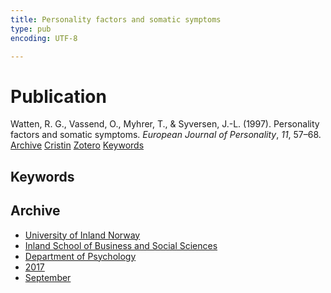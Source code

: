 ```yaml
---
title: Personality factors and somatic symptoms
type: pub
encoding: UTF-8

---
```

<h1>Publication</h1>
<article id="csl-bib-container-U6DV2YVH" class="csl-bib-container">
  <div class="csl-bib-body"> <div class="csl-entry">Watten, R. G., Vassend, O., Myhrer, T., &#38; Syversen, J.-L. (1997). Personality factors and somatic symptoms. <i>European Journal of Personality</i>, <i>11</i>, 57–68.</div> </div>
  <div class="csl-bib-buttons">
    <a href="#taxonomy-article-U6DV2YVH" alt="archive" class="csl-bib-button">Archive</a>
    <a href="https://app.cristin.no/results/show.jsf?id=1493205" alt="Cristin" class="csl-bib-button">Cristin</a>
    <a href="http://zotero.org/groups/5881554/items/U6DV2YVH" alt="Zotero" class="csl-bib-button">Zotero</a>
    <a href="#keywords-article-U6DV2YVH" alt="keywords" class="csl-bib-button">Keywords</a>
  </div>
  <div id="csl-bib-meta-container-U6DV2YVH"></div>
</article>
<div id="csl-bib-meta-U6DV2YVH" class="csl-bib-meta">
  <article id="keywords-article-U6DV2YVH" class="keywords-article">
    <h1>Keywords</h1>
    
  </article>
  <article id="taxonomy-article-U6DV2YVH" class="taxonomy-article">
    <h1>Archive</h1>
    <ul>
      <li>
        <a href="/en/archive/?key=3DCRN523">University of Inland Norway</a>
      </li>
      <li>
        <a href="/en/archive/?key=DU8Q9LN9">Inland School of Business and Social Sciences</a>
      </li>
      <li>
        <a href="/en/archive/?key=KTD9NXA8">Department of Psychology</a>
      </li>
      <li>
        <a href="/en/archive/?key=E9KSSDJQ">2017</a>
      </li>
      <li>
        <a href="/en/archive/?key=NGAXK4N5">September</a>
      </li>
    </ul>
  </article>
</div>
